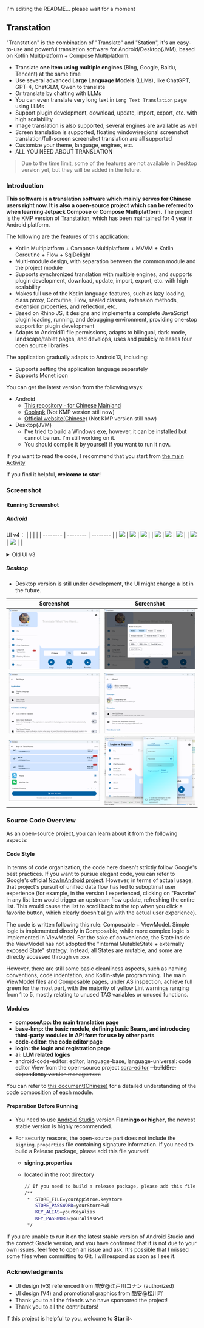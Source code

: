 I'm editing the README... please wait for a moment

## Transtation
"Transtation" is the combination of "Translate" and "Station", it's an easy-to-use and powerful translation software for Android/Desktop(JVM), based on Kotlin Multiplatform + Compose Multiplatform. 

- Translate **one item using multiple engines** (Bing, Google, Baidu, Tencent) at the same time
- Use several advanced **Large Language Models** (LLMs), like ChatGPT, GPT-4, ChatGLM, Qwen to translate
- Or translate by chatting with LLMs
- You can even translate very long text in `Long Text Translation` page using LLMs
- Support plugin development, download, update, import, export, etc. with high scalability
- Image translation is also supported, several engines are available as well
- Screen translation is supported, floating window/regional screenshot translation/full-screen screenshot translation are all supported
- Customize your theme, language, engines, etc.
- ALL YOU NEED ABOUT TRANSLATION

> Due to the time limit, some of the features are not available in Desktop version yet, but they will be added in the future.

### Introduction

**This software is a translation software which mainly serves for Chinese users right now. It is also a open-source project which can be referred to when learning Jetpack Compose or Compose Multiplatform.** The project is the KMP version of [Transtation](https://github.com/FunnySaltyFish/FunnyTranslation), which has been maintained for 4 year in Android platform.

The following are the features of this application:

- Kotlin Multiplatform + Compose Multiplatform + MVVM + Kotlin Coroutine + Flow + SqlDelight
- Multi-module design, with separation between the common module and the project module
- Supports synchronized translation with multiple engines, and supports plugin development, download, update, import, export, etc. with high scalability
- Makes full use of the Kotlin language features, such as lazy loading, class proxy, Coroutine, Flow, sealed classes, extension methods, extension properties, and reflection, etc.
- Based on Rhino JS, it designs and implements a complete JavaScript plugin loading, running, and debugging environment, providing one-stop support for plugin development
- Adapts to Android11 file permissions, adapts to bilingual, dark mode, landscape/tablet pages, and develops, uses and publicly releases four open source libraries

The application gradually adapts to Android13, including:

- Supports setting the application language separately
- Supports Monet icon

You can get the latest version from the following ways:

- Android  
  - [This repository - for Chinese Mainland](/composeApp/release/composeApp-release.apk)
  - [Coolapk](https://www.coolapk.com/apk/com.funny.translation) (Not KMP version still now)
  - [Official website(Chinese)](https://www.funnysaltyfish.fun/trans) (Not KMP version still now)
- Desktop(JVM)
  -  I've tried to build a Windows exe, however, it can be installed but cannot be run. I'm still working on it.
  - You should compile it by yourself if you want to run it now.

If you want to read the code, I recommend that you start from [the main Activity](/composeApp/src/androidMain/kotlin/com/funny/translation/translate/TransActivity.android.kt)

If you find it helpful, **welcome to star**!

### Screenshot

#### Running Screenshot

##### Android

UI v4：
|          |          |          |
| -------- | -------- | -------- |
| ![](http://img.funnysaltyfish.fun/i/2023/05/29/647492c45fc7f.jpg) | ![](http://img.funnysaltyfish.fun/i/2023/05/29/647492c4ba96a.jpg) | ![](http://img.funnysaltyfish.fun/i/2023/05/29/647492c5125af.jpg) |
| ![](http://img.funnysaltyfish.fun/i/2023/05/29/647492c5635f2.jpg) | ![](http://img.funnysaltyfish.fun/i/2023/05/29/647492c5a8511.jpg) | ![](http://img.funnysaltyfish.fun/i/2023/05/29/647492c5f17ef.jpg) |
| ![](http://img.funnysaltyfish.fun/i/2023/05/29/647492c6446e8.jpg) | ![](http://img.funnysaltyfish.fun/i/2023/05/29/647492c68366e.jpg) |          |


<details>
<summary>Old UI v3</summary>

| Screenshot                                                 | Screenshot                                                 |
|------------------------------------------------------------|------------------------------------------------------------|
| <img src="./screenshots/1.png" alt="" style="zoom:33%;" /> | <img src="./screenshots/2.png" alt="" style="zoom:33%;" /> |
| <img src="./screenshots/3.png" alt="" style="zoom:33%;" /> | <img src="./screenshots/4.png" alt="" style="zoom:33%;" /> |
</details>

##### Desktop
* Desktop version is still under development, the UI might change a lot in the future.


| Screenshot                                                         | Screenshot                                                         |
|--------------------------------------------------------------------|--------------------------------------------------------------------|
| <img src="./screenshots/desktop_1.png" alt="" style="zoom:33%;" /> | <img src="./screenshots/desktop_2.png" alt="" style="zoom:33%;" /> |
| <img src="./screenshots/desktop_3.png" alt="" style="zoom:33%;" /> | <img src="./screenshots/desktop_4.png" alt="" style="zoom:33%;" /> |
| <img src="./screenshots/desktop_5.png" alt="" style="zoom:33%;" /> | <img src="./screenshots/desktop_6.png" alt="" style="zoom:33%;" /> |


### Source Code Overview

As an open-source project, you can learn about it from the following aspects:

#### Code Style
In terms of code organization, the code here doesn't strictly follow Google's best practices. If you want to pursue elegant code, you can refer to Google's official [NowInAndroid project](https://github.com/android/nowinandroid). However, in terms of actual usage, that project's pursuit of unified data flow has led to suboptimal user experience (for example, in the version I experienced, clicking on "Favorite" in any list item would trigger an upstream flow update, refreshing the entire list. This would cause the list to scroll back to the top when you click a favorite button, which clearly doesn't align with the actual user experience).

The code is written following this rule: Composable + ViewModel. Simple logic is implemented directly in Composable, while more complex logic is implemented in ViewModel. For the sake of convenience, the State inside the ViewModel has not adopted the "internal MutableState + externally exposed State" strategy. Instead, all States are mutable, and some are directly accessed through `vm.xxx`.

However, there are still some basic cleanliness aspects, such as naming conventions, code indentation, and Kotlin-style programming. The main ViewModel files and Composable pages, under AS inspection, achieve full green for the most part, with the majority of yellow Lint warnings ranging from 1 to 5, mostly relating to unused TAG variables or unused functions.

#### Modules

- **composeApp: the main translation page**
- **base-kmp: the basic module, defining basic Beans, and introducing third-party modules in API form for use by other parts**
- **code-editor: the code editor page**
- **login: the login and registration page**
- **ai: LLM related logics**
- android-code-editor: editor, language-base, language-universal: code editor View from the open-source project [sora-editor](https://github.com/Rosemoe/sora-editor)
~~- buildSrc: dependency version management~~

You can refer to [this document(Chinese)](https://chat.openai.com/chat/detail_introduction.md) for a detailed understanding of the code composition of each module.

#### Preparation Before Running

- You need to use [Android Studio](https://developer.android.com/studio/) version **Flamingo or higher**, the newest stable version is highly recommended.

- For security reasons, the open-source part does not include the `signing.properties` file containing signature information. If you need to build a Release package, please add this file yourself.

    - **signing.properties**

    - located in the root directory

      ```bash
      // If you need to build a release package, please add this file yourself in the project root directory
      /**
       *  STORE_FILE=yourAppStroe.keystore
          STORE_PASSWORD=yourStorePwd
          KEY_ALIAS=yourKeyAlias
          KEY_PASSWORD=yourAliasPwd
       */
      ```

If you are unable to run it on the latest stable version of Android Studio and the correct Gradle version, and you have confirmed that it is not due to your own issues, feel free to open an issue and ask. It's possible that I missed some files when committing to Git. I will respond as soon as I see it.

### Acknowledgments

- UI design (v3) referenced from 酷安@江戸川コナン (authorized)
- UI design (V4) and promotional graphics from 酷安@松川吖
- Thank you to all the friends who have sponsored the project!
- Thank you to all the contributors!

If this project is helpful to you, welcome to **Star** it~